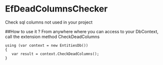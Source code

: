 # EfDeadColumnsChecker
Check sql columns not used in your project

##How to use it ?
From anywhere where you can access to your DbContext, call the extension method CheckDeadColumns

```
using (var context = new EntitiesDb())
{
   var result = context.CheckDeadColumns();
}
```
